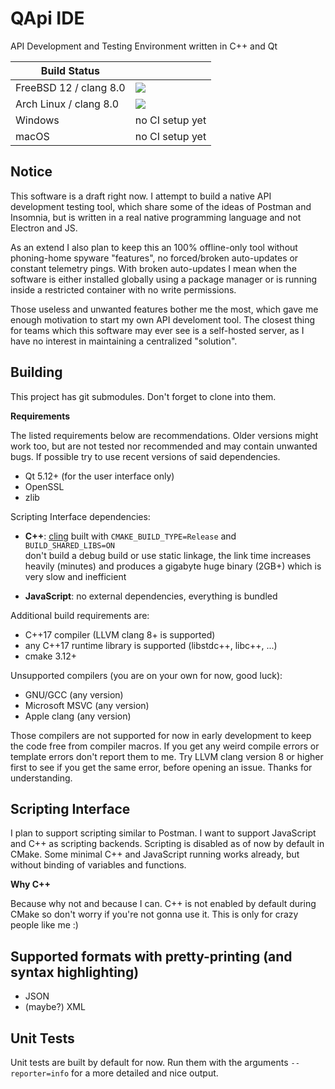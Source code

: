 # QApi IDE

API Development and Testing Environment written in C++ and Qt

| **Build Status**           |                 |
|----------------------------|-----------------|
| FreeBSD 12 / clang 8.0     | [![](https://jenkins.magiruuvelvet.gdn/job/QAPI-IDE/Platforms=freebsd/badge/icon?style=flat-square)](https://jenkins.magiruuvelvet.gdn/job/QAPI-IDE/Platforms=freebsd/lastBuild/console) |
| Arch Linux / clang 8.0     | [![](https://jenkins.magiruuvelvet.gdn/job/QAPI-IDE/Platforms=linux/badge/icon?style=flat-square)](https://jenkins.magiruuvelvet.gdn/job/QAPI-IDE/Platforms=linux/lastBuild/console) |
| Windows                    | no CI setup yet |
| macOS                      | no CI setup yet |


## Notice

This software is a draft right now. I attempt to build a native API development
testing tool, which share some of the ideas of Postman and Insomnia, but is
written in a real native programming language and not Electron and JS.

As an extend I also plan to keep this an 100% offline-only tool without phoning-home
spyware "features", no forced/broken auto-updates or constant telemetry pings. With
broken auto-updates I mean when the software is either installed globally using a
package manager or is running inside a restricted container with no write permissions.

Those useless and unwanted features bother me the most, which gave me enough motivation
to start my own API develoment tool. The closest thing for teams which this software
may ever see is a self-hosted server, as I have no interest in maintaining a centralized
"solution".

## Building

This project has git submodules. Don't forget to clone into them.

**Requirements**

The listed requirements below are recommendations. Older versions might work too, but are
not tested nor recommended and may contain unwanted bugs. If possible try to use recent
versions of said dependencies.

 - Qt 5.12+ (for the user interface only)
 - OpenSSL
 - zlib

Scripting Interface dependencies:

 - **C++**: [cling](https://root.cern.ch/cling) built with `CMAKE_BUILD_TYPE=Release` and `BUILD_SHARED_LIBS=ON`\
   don't build a debug build or use static linkage, the link time increases heavily (minutes) and produces a
   gigabyte huge binary (2GB+) which is very slow and inefficient

 - **JavaScript**: no external dependencies, everything is bundled

Additional build requirements are:

 - C++17 compiler (LLVM clang 8+ is supported)
 - any C++17 runtime library is supported (libstdc++, libc++, ...)
 - cmake 3.12+

Unsupported compilers (you are on your own for now, good luck):

 - GNU/GCC (any version)
 - Microsoft MSVC (any version)
 - Apple clang (any version)

Those compilers are not supported for now in early development
to keep the code free from compiler macros. If you get any weird compile
errors or template errors don't report them to me.
Try LLVM clang version 8 or higher first to see if you get the same error,
before opening an issue. Thanks for understanding.

## Scripting Interface

I plan to support scripting similar to Postman. I want to support JavaScript and C++
as scripting backends. Scripting is disabled as of now by default in CMake.
Some minimal C++ and JavaScript running works already, but without binding of
variables and functions.

**Why C++**

Because why not and because I can. C++ is not enabled by default during CMake so
don't worry if you're not gonna use it. This is only for crazy people like me :)

## Supported formats with pretty-printing (and syntax highlighting)

 - JSON
 - (maybe?) XML

## Unit Tests

Unit tests are built by default for now. Run them with the arguments `--reporter=info` for
a more detailed and nice output.
